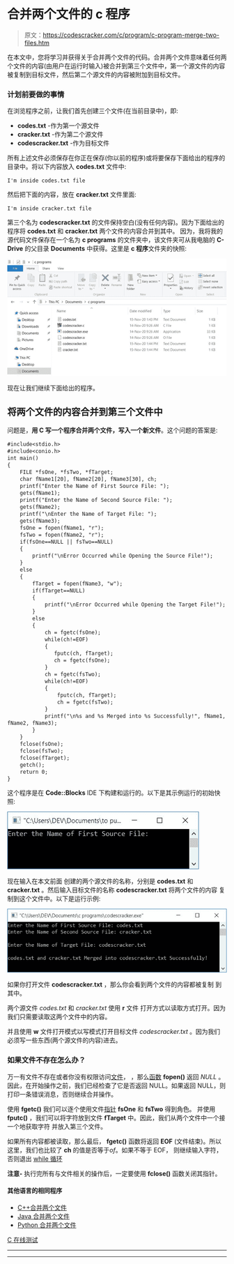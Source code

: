 # 合并两个文件的 c 程序

> 原文：<https://codescracker.com/c/program/c-program-merge-two-files.htm>

在本文中，您将学习并获得关于合并两个文件的代码。合并两个文件意味着任何两个文件的内容(由用户在运行时输入)被合并到第三个文件中，第一个源文件的内容被复制到目标文件，然后第二个源文件的内容被附加到目标文件。

### 计划前要做的事情

在浏览程序之前，让我们首先创建三个文件(在当前目录中)，即:

*   **codes.txt** -作为第一个源文件
*   **cracker.txt** -作为第二个源文件
*   **codescracker.txt** -作为目标文件

所有上述文件必须保存在你正在保存(你以前的程序)或将要保存下面给出的程序的目录中。将以下内容放入 **codes.txt** 文件中:

```
I'm inside codes.txt file
```

然后把下面的内容，放在 **cracker.txt** 文件里面:

```
I'm inside cracker.txt file
```

第三个名为 **codescracker.txt** 的文件保持空白(没有任何内容)。因为下面给出的 程序将 **codes.txt** 和 **cracker.txt** 两个文件的内容合并到其中。 因为，我将我的源代码文件保存在一个名为 **c programs** 的文件夹中，该文件夹可从我电脑的 **C-Drive** 的父目录 **Documents** 中获得。这里是 **c 程序**文件夹的快照:

![merge two files in c](img/af496409c2f62758fcbe108ea73c1a87.png)

现在让我们继续下面给出的程序。

## 将两个文件的内容合并到第三个文件中

问题是，**用 C 写一个程序合并两个文件，写入一个新文件**。这个问题的答案是:

```
#include<stdio.h>
#include<conio.h>
int main()
{
    FILE *fsOne, *fsTwo, *fTarget;
    char fName1[20], fName2[20], fName3[30], ch;
    printf("Enter the Name of First Source File: ");
    gets(fName1);
    printf("Enter the Name of Second Source File: ");
    gets(fName2);
    printf("\nEnter the Name of Target File: ");
    gets(fName3);
    fsOne = fopen(fName1, "r");
    fsTwo = fopen(fName2, "r");
    if(fsOne==NULL || fsTwo==NULL)
    {
        printf("\nError Occurred while Opening the Source File!");
    }
    else
    {
        fTarget = fopen(fName3, "w");
        if(fTarget==NULL)
        {
            printf("\nError Occurred while Opening the Target File!");
        }
        else
        {
            ch = fgetc(fsOne);
            while(ch!=EOF)
            {
               fputc(ch, fTarget);
               ch = fgetc(fsOne);
            }
            ch = fgetc(fsTwo);
            while(ch!=EOF)
            {
                fputc(ch, fTarget);
                ch = fgetc(fsTwo);
            }
            printf("\n%s and %s Merged into %s Successfully!", fName1, fName2, fName3);
        }
    }
    fclose(fsOne);
    fclose(fsTwo);
    fclose(fTarget);
    getch();
    return 0;
}
```

这个程序是在 **Code::Blocks** IDE 下构建和运行的。以下是其示例运行的初始快照:

![c program to merge two files](img/cca15ff0a81f1a78b3f505a1bbf51a68.png)

现在输入在本文前面 创建的两个源文件的名称，分别是 **codes.txt** 和 **cracker.txt** 。然后输入目标文件的名称 **codescracker.txt** 将两个文件的内容 复制到这个文件中。以下是运行示例:

![merge content of two file to third c](img/24166840e56aef366a429c1f831b30c0.png)

如果你打开文件 **codescracker.txt** ，那么你会看到两个文件的内容都被复制 到其中。

两个源文件 *codes.txt* 和 *cracker.txt* 使用 **r** 文件 打开方式以读取方式打开。因为我们只需要读取这两个文件中的内容。

并且使用 **w** 文件打开模式以写模式打开目标文件 *codescracker.txt* 。因为我们 必须写一些东西(两个源文件的内容)进去。

### 如果文件不存在怎么办？

万一有文件不存在或者你没有权限访问[文件](/c/c-file-io.htm)， ，那么[函数](/c/c-functions.htm) **fopen()** 返回 *NULL* 。因此，在开始操作之前，我们已经检查了它是否返回 NULL。如果返回 NULL，则打印一条错误消息，否则继续合并操作。

使用 **fgetc()** 我们可以逐个使用文件[指针](/c/c-pointers.htm) **fsOne** 和 **fsTwo** 得到角色。 并使用 **fputc()** ，我们可以将字符放到文件 **fTarget** 中。因此，我们从两个文件中一个接一个地获取字符 并放入第三个文件。

如果所有内容都被读取，那么最后， **fgetc()** 函数将返回 **EOF** (文件结束)。所以 这里，我们也比较了 **ch** 的值是否等于*of*。如果不等于 EOF， 则继续输入字符，否则退出 [while 循环](/c/c-while-loop.htm)

**注意-** 执行完所有与文件相关的操作后，一定要使用 **fclose()** 函数关闭其指针。

#### 其他语言的相同程序

*   [C++合并两个文件](/cpp/program/cpp-program-merge-two-files.htm)
*   [Java 合并两个文件](/java/program/java-program-merge-two-files.htm)
*   [Python 合并两个文件](/python/program/python-program-merge-two-files.htm)

[C 在线测试](/exam/showtest.php?subid=2)

* * *

* * *